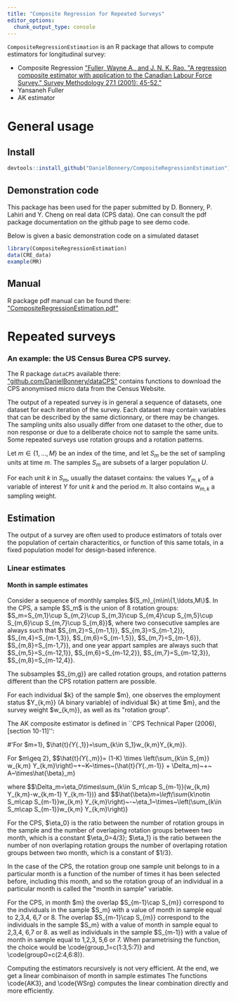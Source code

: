 ```yaml
---
title: "Composite Regression for Repeated Surveys"
editor_options: 
  chunk_output_type: console
---
```


`CompositeRegressionEstimation` is an R package that allows to compute estimators for longitudinal survey:
* Composite Regression ["Fuller, Wayne A., and J. N. K. Rao. "A regression composite estimator with application to the Canadian Labour Force Survey." Survey Methodology 27.1 (2001): 45-52."](http://www.statcan.gc.ca/pub/12-001-x/2001001/article/5853-eng.pdf)
* Yansaneh Fuller
* AK estimator

#  General usage

## Install


```r
devtools::install_github("DanielBonnery/CompositeRegressionEstimation")
```
## Demonstration code
This package has been used for the paper submitted by D. Bonnery, P. Lahiri and Y. Cheng on real data (CPS data).
One can consult the pdf package documentation on the github page to see demo code.

Below is given a basic demonstration code on a simulated dataset

```r
library(CompositeRegressionEstimation)
data(CRE_data)
example(MR)
```

## Manual
R package pdf manual can be found there:
["CompositeRegressionEstimation.pdf"](https://github.com/DanielBonnery/CompositeRegressionEstimation/blob/master/CompositeRegressionEstimation.pdf)

# Repeated surveys

### An example: the US Census Burea CPS survey.
The R package `dataCPS` available there: ["github.com/DanielBonnery/dataCPS"](github.com/DanielBonnery/dataCPS) contains functions to download the CPS anonymised micro data from the Census Website.

The output of a repeated survey is in general a sequence of datasets, 
one dataset for each iteration of the survey. Each dataset may contain variables that can be described by the same dictionnary, or there may be changes. The sampling units also usually differ from one dataset to the other, due to non response or due to a deliberate choice not to sample the same units.
Some repeated surveys use rotation groups and a rotation patterns.

Let $m\in\{1,\ldots,M\}$ be an index of the time, and let $S_m$ be the set of sampling units at time $m$. The samples $S_m$ are subsets of a larger population $U$.

For each unit $k$ in $S_m$, usually the dataset contains:
the values $Y_{m,k}$ of a variable of interest $Y$ for unit $k$ and the period $m$.
It also contains $w_{m,k}$ a sampling weight.


## Estimation 

The output of a survey are often used to produce estimators of totals over the population of certain characteritics, or function of this same totals, in a fixed population model for design-based inference.  



### Linear estimates

####  Month in sample estimates
Consider a sequence of monthly samples $(S_m)_{m\in\{1,\ldots,M\}$. 
In the CPS, a sample $S_m$ is the union of 8 rotation groups: 
$S_m=S_{m,1}\cup S_{m,2}\cup S_{m,3}\cup S_{m,4}\cup S_{m,5}\cup S_{m,6}\cup S_{m,7}\cup S_{m,8}}$,
where two consecutive samples are always such that 
$S_{m,2}=S_{m-1,1}},
$S_{m,3}=S_{m-1,2}},
$S_{m,4}=S_{m-1,3}},
$S_{m,6}=S_{m-1,5}},
$S_{m,7}=S_{m-1,6}},
$S_{m,8}=S_{m-1,7}}, and one year appart samples are always such that
$S_{m,5}=S_{m-12,1}},
$S_{m,6}=S_{m-12,2}},
$S_{m,7}=S_{m-12,3}},
$S_{m,8}=S_{m-12,4}}.

The subsamples $S_{m,g}} are called rotation groups, and rotation patterns different than the CPS rotation pattern are possible.

For each individual $k} of the sample $m}, one observes the employment status $Y_{k,m}} (A binary variable) of individual $k} at time $m}, and 
the survey weight $w_{k,m}}, as well as its "rotation group".

The AK composite estimator is defined in ``CPS Technical Paper (2006), [section 10-11]'':

#'For $m=1}, $\hat{t}_{Y_{.,1}}=\sum_{k\in S_1}w_{k,m}Y_{k,m}}.

For $m\geq 2}, 
$$\hat{t}_{Y_{.,m}}= (1-K) \times \left(\sum_{k\in S_{m}} w_{k,m} Y_{k,m}\right)~+~K~\times~(\hat{t}_{Y_{.,m-1}} + \Delta_m)~+~ A~\times\hat{\beta}_m}

where $$\Delta_m=\eta_0\times\sum_{k\in S_m\cap S_{m-1}}(w_{k,m} Y_{k,m}-w_{k,m-1} Y_{k,m-1})}
and $$\hat{\beta}_m=\left(\sum_{k\notin S_m\cap S_{m-1}}w_{k,m} Y_{k,m}\right)~-~\eta_1~\times~\left(\sum_{k\in S_m\cap S_{m-1}}w_{k,m} Y_{k,m}\right)}

For the CPS, $\eta_0} is the ratio between the number of rotation groups in the sample and the number of overlaping rotation groups between two month, 
which is a constant  $\eta_0=4/3}; $\eta_1} is the ratio between the number of non overlaping rotation groups the number of overlaping rotation groups between two month, 
which is a constant of $1/3}.

   
 In the case of the CPS, the rotation group one sample unit  belongs to in a particular month  is a function
of the number of times it has been selected before, including this month, and so the rotation group of an individual in a particular month is called the "month in sample" variable.
   
For the CPS, in month $m} the overlap $S_{m-1}\cap      S_{m}} correspond to the individuals in the sample $S_m} with a value of month in sample equal to 2,3,4, 6,7 or 8.
The overlap $S_{m-1}\cap      S_{m}} correspond to the individuals in the sample $S_m} with a value of month in sample equal to 2,3,4, 6,7 or 8. as well as 
individuals in the sample $S_{m-1}} with a value of month in sample equal to 1,2,3, 5,6 or 7. 
When parametrising the function, the choice would be \code{group_1=c(1:3,5:7)} and \code{group0=c(2:4,6:8)}.

Computing the estimators recursively is not very efficient. At the end, we get a linear combinaison of month in sample estimates
The functions \code{AK3}, and \code{WSrg} computes the linear combination directly and more efficiently.








